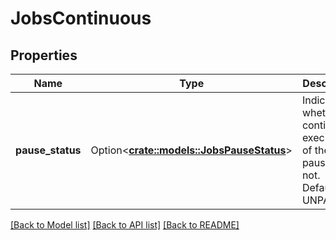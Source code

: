 # JobsContinuous

## Properties

Name | Type | Description | Notes
------------ | ------------- | ------------- | -------------
**pause_status** | Option<[**crate::models::JobsPauseStatus**](JobsPauseStatus.md)> | Indicate whether the continuous execution of the job is paused or not. Defaults to UNPAUSED. | [optional]

[[Back to Model list]](../README.md#documentation-for-models) [[Back to API list]](../README.md#documentation-for-api-endpoints) [[Back to README]](../README.md)


